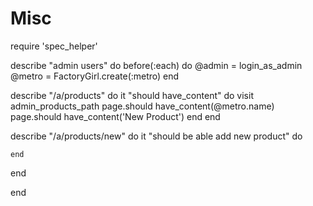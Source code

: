 Misc
====

require 'spec_helper'

describe "admin users" do 
  before(:each) do
    @admin = login_as_admin
    @metro = FactoryGirl.create(:metro)
  end

  describe "/a/products" do 
    it "should have_content" do
      visit admin_products_path
      page.should have_content(@metro.name)
      page.should have_content('New Product')
    end
  end

  describe "/a/products/new" do
    it "should be able add new product" do

    end
  end

end
